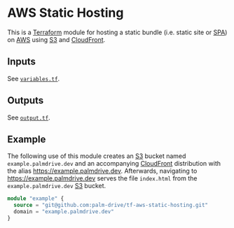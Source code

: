 # AWS Static Hosting

This is a [Terraform] module for hosting a static bundle (i.e. static site or [SPA]) on [AWS] using [S3] and [CloudFront].

## Inputs

See [`variables.tf`](variables.tf).

## Outputs

See [`output.tf`](output.tf).

## Example

The following use of this module creates an [S3] bucket named `example.palmdrive.dev` and an accompanying [CloudFront] distribution with the alias https://example.palmdrive.dev. Afterwards, navigating to https://example.palmdrive.dev serves the file `index.html` from the `example.palmdrive.dev` [S3] bucket.

```terraform
module "example" {
  source = "git@github.com:palm-drive/tf-aws-static-hosting.git"
  domain = "example.palmdrive.dev"
}
```

[AWS]: https://aws.amazon.com/
[CloudFront]: https://aws.amazon.com/cloudfront/
[S3]: https://aws.amazon.com/s3/
[SPA]: https://developer.mozilla.org/en-US/docs/Glossary/SPA
[Terraform]: https://www.terraform.io/
